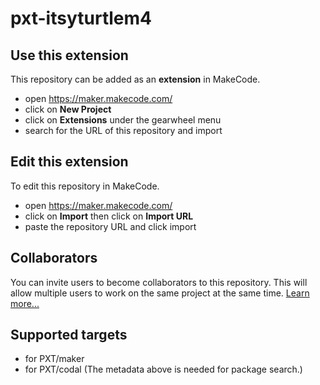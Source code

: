# pxt-itsyturtlem4



## Use this extension

This repository can be added as an **extension** in MakeCode.

* open https://maker.makecode.com/
* click on **New Project**
* click on **Extensions** under the gearwheel menu
* search for the URL of this repository and import

## Edit this extension

To edit this repository in MakeCode.

* open https://maker.makecode.com/
* click on **Import** then click on **Import URL**
* paste the repository URL and click import

## Collaborators

You can invite users to become collaborators to this repository.
This will allow multiple users to work on the same project at the same time.
[Learn more...](https://help.github.com/en/articles/inviting-collaborators-to-a-personal-repository)

## Supported targets

* for PXT/maker
* for PXT/codal
(The metadata above is needed for package search.)

